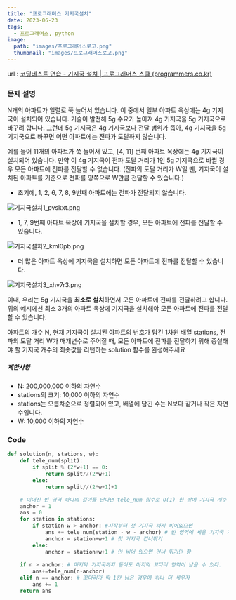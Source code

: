 ```yaml
---
title: "프로그래머스 기지국설치"
date: 2023-06-23
tags:
  - 프로그래머스, python
image:
  path: "images/프로그래머스로고.png"
  thumbnail: "images/프로그래머스로고.png"
---
```


url : [코딩테스트 연습 - 기지국 설치 | 프로그래머스 스쿨 (programmers.co.kr)](https://school.programmers.co.kr/learn/courses/30/lessons/12979#)
### 문제 설명

N개의 아파트가 일렬로 쭉 늘어서 있습니다. 이 중에서 일부 아파트 옥상에는 4g 기지국이 설치되어 있습니다. 기술이 발전해 5g 수요가 높아져 4g 기지국을 5g 기지국으로 바꾸려 합니다. 그런데 5g 기지국은 4g 기지국보다 전달 범위가 좁아, 4g 기지국을 5g 기지국으로 바꾸면 어떤 아파트에는 전파가 도달하지 않습니다.

예를 들어 11개의 아파트가 쭉 늘어서 있고, [4, 11] 번째 아파트 옥상에는 4g 기지국이 설치되어 있습니다. 만약 이 4g 기지국이 전파 도달 거리가 1인 5g 기지국으로 바뀔 경우 모든 아파트에 전파를 전달할 수 없습니다. (전파의 도달 거리가 W일 땐, 기지국이 설치된 아파트를 기준으로 전파를 양쪽으로 W만큼 전달할 수 있습니다.)

-   초기에, 1, 2, 6, 7, 8, 9번째 아파트에는 전파가 전달되지 않습니다.

![기지국설치1_pvskxt.png](https://grepp-programmers.s3.ap-northeast-2.amazonaws.com/files/production/fcb45e06-ebb2-4d93-98cc-b6203185e933/%E1%84%80%E1%85%B5%E1%84%8C%E1%85%B5%E1%84%80%E1%85%AE%E1%86%A8%E1%84%89%E1%85%A5%E1%86%AF%E1%84%8E%E1%85%B51_pvskxt.png)

-   1, 7, 9번째 아파트 옥상에 기지국을 설치할 경우, 모든 아파트에 전파를 전달할 수 있습니다.

![기지국설치2_kml0pb.png](https://grepp-programmers.s3.ap-northeast-2.amazonaws.com/files/production/dd31ddb8-f50d-404c-a6f5-8d6a1d88f620/%E1%84%80%E1%85%B5%E1%84%8C%E1%85%B5%E1%84%80%E1%85%AE%E1%86%A8%E1%84%89%E1%85%A5%E1%86%AF%E1%84%8E%E1%85%B52_kml0pb.png)

-   더 많은 아파트 옥상에 기지국을 설치하면 모든 아파트에 전파를 전달할 수 있습니다.

![기지국설치3_xhv7r3.png](https://grepp-programmers.s3.ap-northeast-2.amazonaws.com/files/production/f5801b12-f683-422d-b26f-5e23e72915dc/%E1%84%80%E1%85%B5%E1%84%8C%E1%85%B5%E1%84%80%E1%85%AE%E1%86%A8%E1%84%89%E1%85%A5%E1%86%AF%E1%84%8E%E1%85%B53_xhv7r3.png)

이때, 우리는 5g 기지국을 **최소로 설치**하면서 모든 아파트에 전파를 전달하려고 합니다. 위의 예시에선 최소 3개의 아파트 옥상에 기지국을 설치해야 모든 아파트에 전파를 전달할 수 있습니다.

아파트의 개수 N, 현재 기지국이 설치된 아파트의 번호가 담긴 1차원 배열 stations, 전파의 도달 거리 W가 매개변수로 주어질 때, 모든 아파트에 전파를 전달하기 위해 증설해야 할 기지국 개수의 최솟값을 리턴하는 solution 함수를 완성해주세요

##### 제한사항

-   N: 200,000,000 이하의 자연수
-   stations의 크기: 10,000 이하의 자연수
-   stations는 오름차순으로 정렬되어 있고, 배열에 담긴 수는 N보다 같거나 작은 자연수입니다.
-   W: 10,000 이하의 자연수


### Code
```python
def solution(n, stations, w):
    def tele_num(split):
        if split % (2*w+1) == 0: 
	        return split//(2*w+1)
        else: 
	        return split//(2*w+1)+1

	# 이어진 빈 영역 하나의 길이를 안다면 tele_num 함수로 O(1) 한 방에 기지국 개수 구해버림
    anchor = 1
    ans = 0 
    for station in stations: 
        if station-w > anchor: #시작부터 첫 기지국 까지 비어있으면
            ans += tele_num(station - w - anchor) # 빈 영역에 세울 기지국 계산
            anchor = station+w+1 # 첫 기지국 건너뛰기
        else:
            anchor = station+w+1 # 안 비어 있으면 건너 뛰기만 함
    
    if n > anchor: # 마지막 기지국까지 돌아도 마지막 꼬다리 영역이 남을 수 있다.
        ans+=tele_num(n-anchor)
    elif n == anchor: # 꼬다리가 딱 1칸 남은 경우에 하나 더 세우자
        ans += 1
    return ans

```

